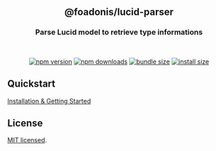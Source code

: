 <div align="center">
<br/>

## @foadonis/lucid-parser

### Parse Lucid model to retrieve type informations

<br/>
</div>

<div align="center">

<!-- automd:badges color="brightgreen" license name="@foadonis/lucid-parser" bundlephobia packagephobia -->

[![npm version](https://img.shields.io/npm/v/@foadonis/lucid-parser?color=brightgreen)](https://npmjs.com/package/@foadonis/lucid-parser)
[![npm downloads](https://img.shields.io/npm/dm/@foadonis/lucid-parser?color=brightgreen)](https://npm.chart.dev/@foadonis/lucid-parser)
[![bundle size](https://img.shields.io/bundlephobia/minzip/@foadonis/lucid-parser?color=brightgreen)](https://bundlephobia.com/package/@foadonis/lucid-parser)
[![install size](https://badgen.net/packagephobia/install/@foadonis/lucid-parser?color=brightgreen)](https://packagephobia.com/result?p=@foadonis/lucid-parser)

<!-- /automd -->

<!-- automd:coverage -->

<!-- ⚠️  (coverage) ENOENT: no such file or directory, open '/home/mpaucot/workspace/friendsofadonis/packages/lucid-parser/coverage/coverage-summary.json' -->

<!-- /automd -->

</div>

## Quickstart

[Installation & Getting Started](https://friendsofadonis.github.io/docs/lucid-parser/getting-started)

## License

[MIT licensed](LICENSE.md).
